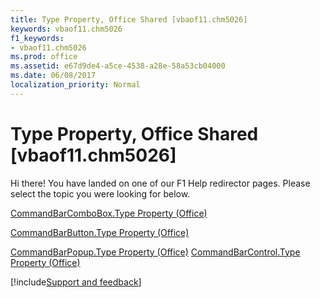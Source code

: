 ```yaml
---
title: Type Property, Office Shared [vbaof11.chm5026]
keywords: vbaof11.chm5026
f1_keywords:
- vbaof11.chm5026
ms.prod: office
ms.assetid: e67d9de4-a5ce-4538-a28e-58a53cb04000
ms.date: 06/08/2017
localization_priority: Normal
---
```



# Type Property, Office Shared [vbaof11.chm5026]

Hi there! You have landed on one of our F1 Help redirector pages. Please select the topic you were looking for below.

[CommandBarComboBox.Type Property (Office)](http://msdn.microsoft.com/library/1f8d29ac-f429-7190-f5b9-76eb0aa5a0be%28Office.15%29.aspx)

[CommandBarButton.Type Property (Office)](http://msdn.microsoft.com/library/f317eb14-a5d6-857e-6b6b-89391937db96%28Office.15%29.aspx)

[CommandBarPopup.Type Property (Office)](http://msdn.microsoft.com/library/1ef5e542-7fa6-1527-26d0-cf8a6c755979%28Office.15%29.aspx)
[CommandBarControl.Type Property (Office)](http://msdn.microsoft.com/library/a0f20db6-a8a2-98e2-6f4e-efd9043df0c2%28Office.15%29.aspx)

[!include[Support and feedback](~/includes/feedback-boilerplate.md)]